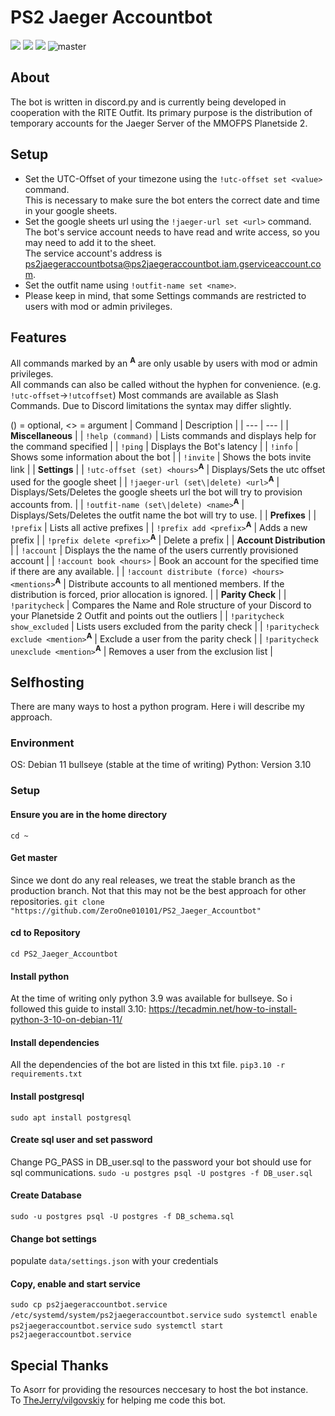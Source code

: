 # PS2 Jaeger Accountbot
<a href="https://discordapp.com/oauth2/authorize?client_id=751830501639323718&scope=bot&permissions=19456"><img src="https://img.shields.io/badge/invite-PS2JaegerAccountBot-677BC4"></a>
<a href="https://discord.com/invite/yvnRZjJ"><img src="https://img.shields.io/badge/ask-anything-677BC4"></a>
<a href="https://github.com/ZeroOne010101/PS2_Jaeger_Accountbot/blob/master/LICENSE"><img src="https://img.shields.io/github/license/ZeroOne010101/PS2_Jaeger_Accountbot"></a>
![master](https://github.com/ZeroOne010101/PS2_Jaeger_Accountbot/workflows/master/badge.svg?branch=master)

## About
The bot is written in discord.py and is currently being developed in cooperation with the RITE Outfit.
Its primary purpose is the distribution of temporary accounts for the Jaeger Server of the MMOFPS Planetside 2.

## Setup
- Set the UTC-Offset of your timezone using the `!utc-offset set <value>` command.  
  This is necessary to make sure the bot enters the correct date and time in your google sheets.
- Set the google sheets url using the `!jaeger-url set <url>` command.  
  The bot's service account needs to have read and write access, so you may need to add it to the sheet.  
  The service account's address is ps2jaegeraccountbotsa@ps2jaegeraccountbot.iam.gserviceaccount.com.
- Set the outfit name using `!outfit-name set <name>`.
- Please keep in mind, that some Settings commands are restricted to users with mod or admin privileges.

## Features
All commands marked by an <sup><b>A</b></sup> are only usable by users with mod or admin privileges.  
All commands can also be called without the hyphen for convenience. (e.g. `!utc-offset`->`!utcoffset`)
Most commands are available as Slash Commands. Due to Discord limitations the syntax may differ slightly.

() = optional, <> = argument
| Command | Description |
| --- | --- |
| **Miscellaneous** |
| `!help (command)` | Lists commands and displays help for the command specified |
| `!ping` | Displays the Bot's latency |
| `!info` | Shows some information about the bot |
| `!invite` | Shows the bots invite link |
| **Settings** |
| `!utc-offset (set) <hours>`<sup><b>A</b></sup> | Displays/Sets the utc offset used for the google sheet |
| `!jaeger-url (set\|delete) <url>`<sup><b>A</b></sup> | Displays/Sets/Deletes the google sheets url the bot will try to provision accounts from. |
| `!outfit-name (set\|delete) <name>`<sup><b>A</b></sup> | Displays/Sets/Deletes the outfit name the bot will try to use. |
| **Prefixes** |
| `!prefix` | Lists all active prefixes |
| `!prefix add <prefix>`<sup><b>A</b></sup> | Adds a new prefix |
| `!prefix delete <prefix>`<sup><b>A</b></sup> | Delete a prefix |
| **Account Distribution** |
| `!account` | Displays the the name of the users currently provisioned account |
| `!account book <hours>` | Book an account for the specified time if there are any available. |
| `!account distribute (force) <hours> <mentions>`<sup><b>A</b></sup> | Distribute accounts to all mentioned members. If the distribution is forced, prior allocation is ignored. |
| **Parity Check** |
| `!paritycheck` | Compares the Name and Role structure of your Discord to your Planetside 2 Outfit and points out the outliers |
| `!paritycheck show_excluded` | Lists users excluded from the parity check |
| `!paritycheck exclude <mention>`<sup><b>A</b></sup> | Exclude a user from the parity check |
| `!paritycheck unexclude <mention>`<sup><b>A</b></sup> | Removes a user from the exclusion list |

## Selfhosting
There are many ways to host a python program. Here i will describe my approach.
### Environment
OS: Debian 11 bullseye (stable at the time of writing)
Python: Version 3.10
### Setup
#### Ensure you are in the home directory
`cd ~`
#### Get master
Since we dont do any real releases, we treat the stable branch as the production branch.
Not that this may not be the best approach for other repositories.
`git clone "https://github.com/ZeroOne010101/PS2_Jaeger_Accountbot"`
#### cd to Repository
`cd PS2_Jaeger_Accountbot`
#### Install python
At the time of writing only python 3.9 was available for bullseye. So i followed this guide to install 3.10:
https://tecadmin.net/how-to-install-python-3-10-on-debian-11/
#### Install dependencies
All the dependencies of the bot are listed in this txt file.
`pip3.10 -r requirements.txt`
#### Install postgresql
`sudo apt install postgresql`
#### Create sql user and set password
Change PG_PASS in DB_user.sql to the password your bot should use for sql communications.
`sudo -u postgres psql -U postgres -f DB_user.sql`
#### Create Database
`sudo -u postgres psql -U postgres -f DB_schema.sql`
#### Change bot settings
populate `data/settings.json` with your credentials
#### Copy, enable and start service
`sudo cp ps2jaegeraccountbot.service /etc/systemd/system/ps2jaegeraccountbot.service`
`sudo systemctl enable ps2jaegeraccountbot.service`
`sudo systemctl start ps2jaegeraccountbot.service`

## Special Thanks

To Asorr for providing the resources neccesary to host the bot instance.  
To [TheJerry/vilgovskiy](https://github.com/vilgovskiy) for helping me code this bot.
